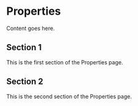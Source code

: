 # Properties

Content goes here.

## Section 1

This is the first section of the Properties page.

## Section 2

This is the second section of the Properties page.

